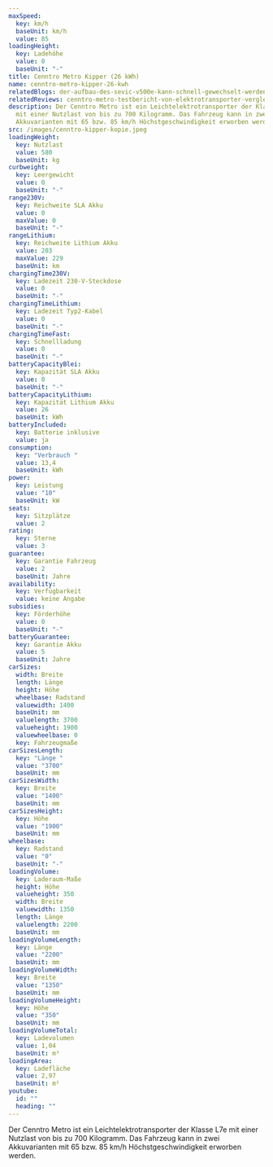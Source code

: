 ```yaml
---
maxSpeed:
  key: km/h
  baseUnit: km/h
  value: 85
loadingHeight:
  key: Ladehöhe
  value: 0
  baseUnit: "-"
title: Cenntro Metro Kipper (26 kWh)
name: cenntro-metro-kipper-26-kwh
relatedBlogs: der-aufbau-des-sevic-v500e-kann-schnell-gewechselt-werden
relatedReviews: cenntro-metro-testbericht-von-elektrotransporter-vergleich
description: Der Cenntro Metro ist ein Leichtelektrotransporter der Klasse L7e
  mit einer Nutzlast von bis zu 700 Kilogramm. Das Fahrzeug kann in zwei
  Akkuvarianten mit 65 bzw. 85 km/h Höchstgeschwindigkeit erworben werden.
src: /images/cenntro-kipper-kopie.jpeg
loadingWeight:
  key: Nutzlast
  value: 580
  baseUnit: kg
curbweight:
  key: Leergewicht
  value: 0
  baseUnit: "-"
range230V:
  key: Reichweite SLA Akku
  value: 0
  maxValue: 0
  baseUnit: "-"
rangeLithium:
  key: Reichweite Lithium Akku
  value: 203
  maxValue: 229
  baseUnit: km
chargingTime230V:
  key: Ladezeit 230-V-Steckdose
  value: 0
  baseUnit: "-"
chargingTimeLithium:
  key: Ladezeit Typ2-Kabel
  value: 0
  baseUnit: "-"
chargingTimeFast:
  key: Schnellladung
  value: 0
  baseUnit: "-"
batteryCapacityBlei:
  key: Kapazität SLA Akku
  value: 0
  baseUnit: "-"
batteryCapacityLithium:
  key: Kapazität Lithium Akku
  value: 26
  baseUnit: kWh
batteryIncluded:
  key: Batterie inklusive
  value: ja
consumption:
  key: "Verbrauch "
  value: 13,4
  baseUnit: kWh
power:
  key: Leistung
  value: "10"
  baseUnit: kW
seats:
  key: Sitzplätze
  value: 2
rating:
  key: Sterne
  value: 3
guarantee:
  key: Garantie Fahrzeug
  value: 2
  baseUnit: Jahre
availability:
  key: Verfügbarkeit
  value: keine Angabe
subsidies:
  key: Förderhöhe
  value: 0
  baseUnit: "-"
batteryGuarantee:
  key: Garantie Akku
  value: 5
  baseUnit: Jahre
carSizes:
  width: Breite
  length: Länge
  height: Höhe
  wheelbase: Radstand
  valuewidth: 1400
  baseUnit: mm
  valuelength: 3700
  valueheight: 1900
  valuewheelbase: 0
  key: Fahrzeugmaße
carSizesLength:
  key: "Länge "
  value: "3700"
  baseUnit: mm
carSizesWidth:
  key: Breite
  value: "1400"
  baseUnit: mm
carSizesHeight:
  key: Höhe
  value: "1900"
  baseUnit: mm
wheelbase:
  key: Radstand
  value: "0"
  baseUnit: "-"
loadingVolume:
  key: Laderaum-Maße
  height: Höhe
  valueheight: 350
  width: Breite
  valuewidth: 1350
  length: Länge
  valuelength: 2200
  baseUnit: mm
loadingVolumeLength:
  key: Länge
  value: "2200"
  baseUnit: mm
loadingVolumeWidth:
  key: Breite
  value: "1350"
  baseUnit: mm
loadingVolumeHeight:
  key: Höhe
  value: "350"
  baseUnit: mm
loadingVolumeTotal:
  key: Ladevolumen
  value: 1,04
  baseUnit: m³
loadingArea:
  key: Ladefläche
  value: 2,97
  baseUnit: m²
youtube:
  id: ""
  heading: ""
---
```

Der Cenntro Metro ist ein Leichtelektrotransporter der Klasse L7e mit einer Nutzlast von bis zu 700 Kilogramm. Das Fahrzeug kann in zwei Akkuvarianten mit 65 bzw. 85 km/h Höchstgeschwindigkeit erworben werden.